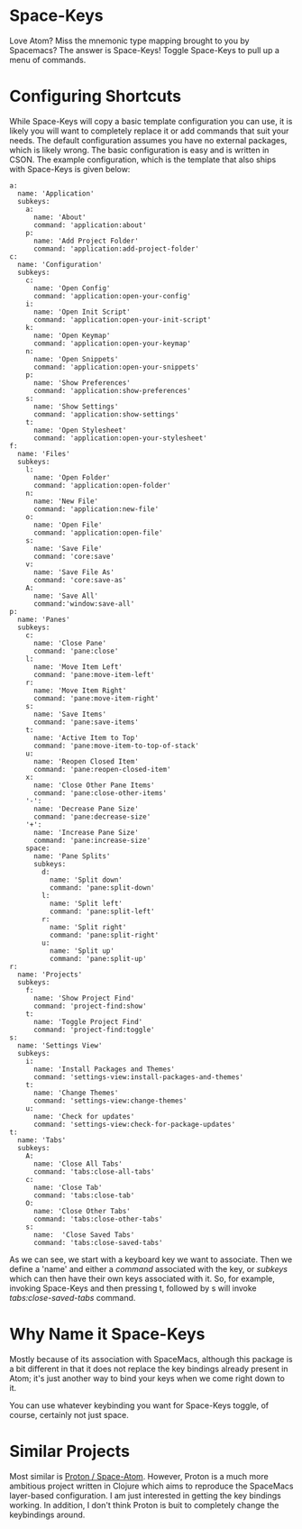 # Space-Keys

Love Atom? Miss the mnemonic type mapping brought to you by Spacemacs? The
answer is Space-Keys! Toggle Space-Keys to pull up a menu of commands.

# Configuring Shortcuts

While Space-Keys will copy a basic template configuration you can use, it is
likely you will want to completely replace it or add commands that suit your
needs. The default configuration assumes you have no external packages, which
is likely wrong. The basic configuration is easy and is written in CSON. The
example configuration, which is the template that also ships with Space-Keys
is given below:

    a:
      name: 'Application'
      subkeys:
        a:
          name: 'About'
          command: 'application:about'
        p:
          name: 'Add Project Folder'
          command: 'application:add-project-folder'
    c:
      name: 'Configuration'
      subkeys:
        c:
          name: 'Open Config'
          command: 'application:open-your-config'
        i:
          name: 'Open Init Script'
          command: 'application:open-your-init-script'
        k:
          name: 'Open Keymap'
          command: 'application:open-your-keymap'
        n:
          name: 'Open Snippets'
          command: 'application:open-your-snippets'
        p:
          name: 'Show Preferences'
          command: 'application:show-preferences'
        s:
          name: 'Show Settings'
          command: 'application:show-settings'
        t:
          name: 'Open Stylesheet'
          command: 'application:open-your-stylesheet'
    f:
      name: 'Files'
      subkeys:
        l:
          name: 'Open Folder'
          command: 'application:open-folder'
        n:
          name: 'New File'
          command: 'application:new-file'
        o:
          name: 'Open File'
          command: 'application:open-file'
        s:
          name: 'Save File'
          command: 'core:save'
        v:
          name: 'Save File As'
          command: 'core:save-as'
        A:
          name: 'Save All'
          command:'window:save-all'
    p:
      name: 'Panes'
      subkeys:
        c:
          name: 'Close Pane'
          command: 'pane:close'
        l:
          name: 'Move Item Left'
          command: 'pane:move-item-left'
        r:
          name: 'Move Item Right'
          command: 'pane:move-item-right'
        s:
          name: 'Save Items'
          command: 'pane:save-items'
        t:
          name: 'Active Item to Top'
          command: 'pane:move-item-to-top-of-stack'
        u:
          name: 'Reopen Closed Item'
          command: 'pane:reopen-closed-item'
        x:
          name: 'Close Other Pane Items'
          command: 'pane:close-other-items'
        '-':
          name: 'Decrease Pane Size'
          command: 'pane:decrease-size'
        '+':
          name: 'Increase Pane Size'
          command: 'pane:increase-size'
        space:
          name: 'Pane Splits'
          subkeys:
            d:
              name: 'Split down'
              command: 'pane:split-down'
            l:
              name: 'Split left'
              command: 'pane:split-left'
            r:
              name: 'Split right'
              command: 'pane:split-right'
            u:
              name: 'Split up'
              command: 'pane:split-up'
    r:
      name: 'Projects'
      subkeys:
        f:
          name: 'Show Project Find'
          command: 'project-find:show'
        t:
          name: 'Toggle Project Find'
          command: 'project-find:toggle'
    s:
      name: 'Settings View'
      subkeys:
        i:
          name: 'Install Packages and Themes'
          command: 'settings-view:install-packages-and-themes'
        t:
          name: 'Change Themes'
          command: 'settings-view:change-themes'
        u:
          name: 'Check for updates'
          command: 'settings-view:check-for-package-updates'
    t:
      name: 'Tabs'
      subkeys:
        A:
          name: 'Close All Tabs'
          command: 'tabs:close-all-tabs'
        c:
          name: 'Close Tab'
          command: 'tabs:close-tab'
        O:
          name: 'Close Other Tabs'
          command: 'tabs:close-other-tabs'
        s:
          name:  'Close Saved Tabs'
          command: 'tabs:close-saved-tabs'

As we can see, we start with a keyboard key we want to associate. Then we
define a 'name' and either a *command* associated with the key, or *subkeys*
which can then have their own keys associated with it. So, for example,
invoking Space-Keys and then pressing t, followed by s will invoke
*tabs:close-saved-tabs* command.

# Why Name it Space-Keys

Mostly because of its association with SpaceMacs, although this package is
a bit different in that it does not replace the key bindings already present
in Atom; it's just another way to bind your keys when we come right down to it.

You can use whatever keybinding you want for Space-Keys toggle, of course,
certainly not just space.

# Similar Projects

Most similar is [Proton / Space-Atom](https://github.com/dvcrn/proton).
However, Proton is a much more ambitious project written in Clojure which aims
to reproduce the SpaceMacs layer-based configuration. I am just interested in
getting the key bindings working. In addition, I don't think Proton is buit to
completely change the keybindings around.


